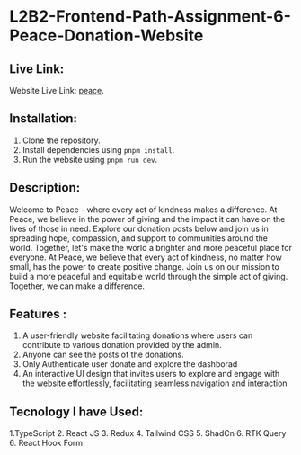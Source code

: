 # L2B2-Frontend-Path-Assignment-6-Peace-Donation-Website

## Live Link:

Website Live Link: [peace](https://peace-donation.netlify.app/).

## Installation:

1. Clone the repository.
2. Install dependencies using `pnpm install`.
3. Run the website using `pnpm run dev`.

## Description:

Welcome to Peace - where every act of kindness makes a difference. At Peace, we believe in the power of giving and the impact it can have on the lives of those in need. Explore our donation posts below and join us in spreading hope, compassion, and support to communities around the world. Together, let's make the world a brighter and more peaceful place for everyone. At Peace, we believe that every act of kindness, no matter how small, has the power to create positive change. Join us on our mission to build a more peaceful and equitable world through the simple act of giving. Together, we can make a difference.

## Features :

1. A user-friendly website facilitating donations where users can contribute to various donation provided by the admin.
2. Anyone can see the posts of the donations.
3. Only Authenticate user donate and explore the dashborad
4. An interactive UI design that invites users to explore and engage with the website effortlessly, facilitating seamless navigation and interaction

## Tecnology I have Used:

1.TypeScript 2. React JS 3. Redux 4. Tailwind CSS 5. ShadCn 6. RTK Query 6. React Hook Form
